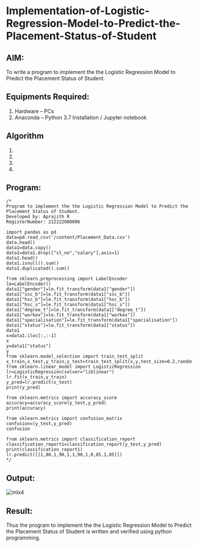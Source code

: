 # Implementation-of-Logistic-Regression-Model-to-Predict-the-Placement-Status-of-Student

## AIM:
To write a program to implement the the Logistic Regression Model to Predict the Placement Status of Student.

## Equipments Required:
1. Hardware – PCs
2. Anaconda – Python 3.7 Installation / Jupyter notebook

## Algorithm
1. 
2. 
3. 
4. 

## Program:
```
/*
Program to implement the the Logistic Regression Model to Predict the Placement Status of Student.
Developed by: Aprajith R
RegisterNumber: 212222080006

import pandas as pd
data=pd.read_csv('/content/Placement_Data.csv')
data.head()
data1=data.copy()
data1=data1.drop(["sl_no","salary"],axis=1)
data1.head()
data1.isnull().sum()
data1.duplicated().sum()

from sklearn.preprocessing import LabelEncoder
le=LabelEncoder()
data1["gender"]=le.fit_transform(data1["gender"])
data1["ssc_b"]=le.fit_transform(data1["ssc_b"])
data1["hsc_b"]=le.fit_transform(data1["hsc_b"])
data1["hsc_s"]=le.fit_transform(data1["hsc_s"])
data1["degree_t"]=le.fit_transform(data1["degree_t"])
data1["workex"]=le.fit_transform(data1["workex"])
data1["specialisation"]=le.fit_transform(data1["specialisation"])
data1["status"]=le.fit_transform(data1["status"])
data1
x=data1.iloc[:,:-1]
x
y=data1["status"]
y
from sklearn.model_selection import train_test_split
x_train,x_test,y_train,y_test=train_test_split(x,y,test_size=0.2,random_state=0)
from sklearn.linear_model import LogisticRegression
lr=LogisticRegression(solver="liblinear")
lr.fit(x_train,y_train)
y_pred=lr.predict(x_test)
print(y_pred)

from sklearn.metrics import accuracy_score
accuracy=accuracy_score(y_test,y_pred)
print(accuracy)

from sklearn.metrics import confusion_matrix
confusion=(y_test,y_pred)
confusion

from sklearn.metrics import classification_report
classification_report1=classification_report(y_test,y_pred)
print(classification_report1)
lr.predict([[1,80,1,90,1,1,90,1,0,85,1,85]]) 
*/
```

## Output:
![mlx4](https://github.com/Aprajith-R/Implementation-of-Logistic-Regression-Model-to-Predict-the-Placement-Status-of-Student/assets/161153978/b0388321-76c1-4710-b9b4-6294469ffedc)



## Result:
Thus the program to implement the the Logistic Regression Model to Predict the Placement Status of Student is written and verified using python programming.
